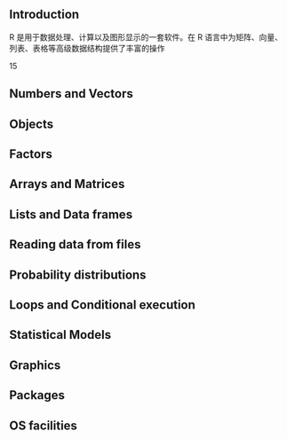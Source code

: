 ## Introduction

R 是用于数据处理、计算以及图形显示的一套软件。在 R 语言中为矩阵、向量、列表、表格等高级数据结构提供了丰富的操作

15



## Numbers and Vectors

## Objects

## Factors

## Arrays and Matrices

## Lists and Data frames

## Reading data from files

## Probability distributions

## Loops and Conditional execution

## Statistical Models

## Graphics

## Packages

## OS facilities